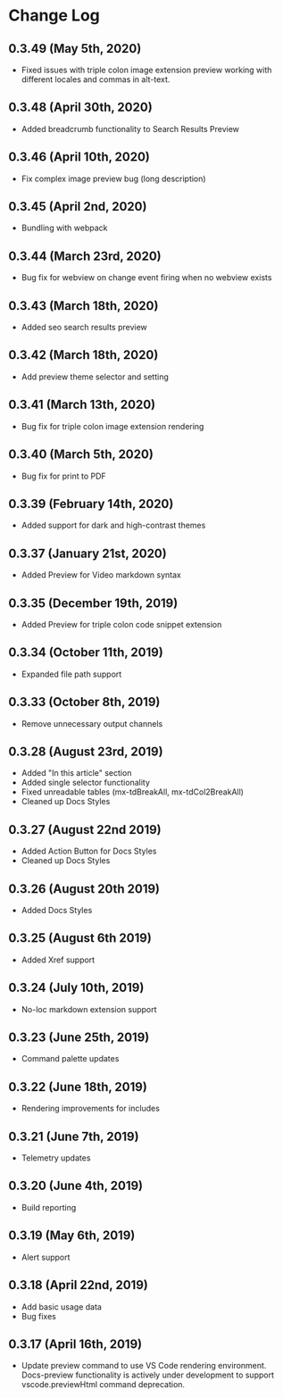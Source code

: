 # Change Log

## 0.3.49 (May 5th, 2020)

- Fixed issues with triple colon image extension preview working with different locales and commas in alt-text.

## 0.3.48 (April 30th, 2020)

- Added breadcrumb functionality to Search Results Preview

## 0.3.46 (April 10th, 2020)

- Fix complex image preview bug (long description)

## 0.3.45 (April 2nd, 2020)

- Bundling with webpack

## 0.3.44 (March 23rd, 2020)

- Bug fix for webview on change event firing when no webview exists

## 0.3.43 (March 18th, 2020)

- Added seo search results preview

## 0.3.42 (March 18th, 2020)

- Add preview theme selector and setting

## 0.3.41 (March 13th, 2020)

- Bug fix for triple colon image extension rendering

## 0.3.40 (March 5th, 2020)

- Bug fix for print to PDF

## 0.3.39 (February 14th, 2020)

- Added support for dark and high-contrast themes

## 0.3.37 (January 21st, 2020)

- Added Preview for Video markdown syntax

## 0.3.35 (December 19th, 2019)

- Added Preview for triple colon code snippet extension

## 0.3.34 (October 11th, 2019)

- Expanded file path support

## 0.3.33 (October 8th, 2019)

- Remove unnecessary output channels

## 0.3.28 (August 23rd, 2019)

- Added "In this article" section
- Added single selector functionality
- Fixed unreadable tables (mx-tdBreakAll, mx-tdCol2BreakAll)
- Cleaned up Docs Styles

## 0.3.27 (August 22nd 2019)

- Added Action Button for Docs Styles
- Cleaned up Docs Styles

## 0.3.26 (August 20th 2019)

- Added Docs Styles

## 0.3.25 (August 6th 2019)

- Added Xref support

## 0.3.24 (July 10th, 2019)

- No-loc markdown extension support

## 0.3.23 (June 25th, 2019)

- Command palette updates

## 0.3.22 (June 18th, 2019)

- Rendering improvements for includes

## 0.3.21 (June 7th, 2019)

- Telemetry updates

## 0.3.20 (June 4th, 2019)

- Build reporting

## 0.3.19 (May 6th, 2019)

- Alert support

## 0.3.18 (April 22nd, 2019)

- Add basic usage data
- Bug fixes

## 0.3.17 (April 16th, 2019)

- Update preview command to use VS Code rendering environment.  Docs-preview functionality is actively under development to support vscode.previewHtml command deprecation.
